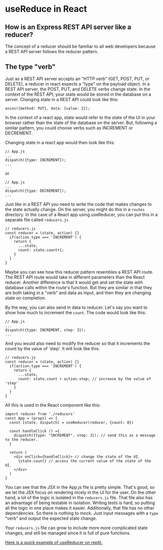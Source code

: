 # useReduce in React

## How is an Express REST API server like a reducer?

The concept of a reducer should be familiar to all web developers because a REST API server follows the reducer pattern.

## The type "verb"

Just as a REST API server accepts an "HTTP verb" (GET, POST, PUT, or DELETE), a reducer in react expects a "type" on the payload object. In a REST API server, the POST, PUT, and DELETE verbs change state. In the context of the REST API, your state would be stored in the database on a server. Changing state in a REST API could look like this:

    axios({method: PUT}, data: {value: 2});

In the context of a react app, state would refer to the state of the UI in your browser rather than the state of the database on the server.  But, following a similar pattern, you could choose verbs such as INCREMENT or DECREMENT. 

Changing state in a react app would then look like this:

    // App.js
    ...
    dispatch({type: INCREMENT});
    ...

or

    // App.js
    ...
    dispatch({type: DECREMENT});
    ...

Just like in a REST API you need to write the code that makes changes to the state actually change. On the server, you might do this in a `routes` directory. In the case of a React app using useReducer, you can put this in a separate file called `reducers.js`

    // reducers.js
    const reducer = (state, action) {}
      if(action.type === 'INCREMENT') {
        return {
          ...state,
          count: state.count+1;
        }
      }
    }
        
Maybe you can see how this reducer pattern resembles a REST API route. The REST API route would take in different parameters than the React reducer. Another difference is that it would get and set the state with database calls within the route's function. But they are similar in that they are both taking in a "verb" and data as input, and then they are changing state on completion.

By the way, you can also send in data to reducer. Let's say you want to show how much to increment the `count`. The code would look like this:

    // App.js
    ...
    dispatch({type: INCREMENT, step: 3});
    ...

And you would also need to modify the reducer so that it increments the count by the value of 'step'. It will look like this:

    // reducers.js
    const reducer = (state, action) {}
      if(action.type === 'INCREMENT') {
        return {
          ...state,
          count: state.count + action.step; // increase by the value of 'step'
        }
      }
    }

All this is used in the React component like this:

    import reducer from './reducers'
    const App = (props) => {
      const [state, dispatch] = useReducer(reducer, {count: 0})

      const handleClick () ={
        dispatch({type: "INCREMENT", step: 3}); // send this as a message to the reducer.
      }

      return (
        <div onClick={handleClick}> // change the state of the UI.
          {state.count} // access the current value of the state of the UI.
        </div>
      )
    }


You can see that the JSX in the App.js file is pretty simple. That's good, so we let the JSX focus on rendering nicely in the UI for the user. On the other hand, a lot of the logic is isolated in the `reducers.js` file. That file also has an advantage of being testable in isolation. Writing tests is hard, so putting all the logic in one place makes it easier. Additionally, that file has no other dependencies. So there is nothing to mock. Just input messages with a `type` "verb" and output the expected state change.

Your `reducers.js` file can grow to include more more complicated state changes, and still be managed since it is full of pure functions.

[Here is a quick example of useReducer on replit.](https://replit.com/@rmccrear/ReactUseReduce)
